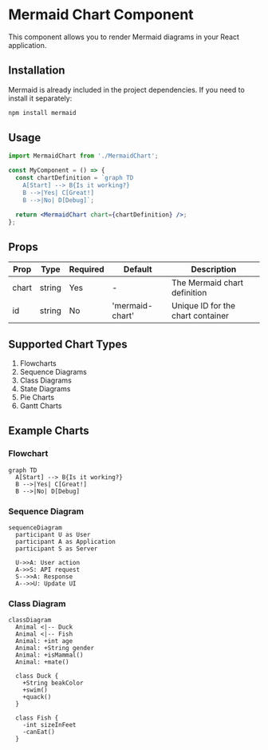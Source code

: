 # Mermaid Chart Component

This component allows you to render Mermaid diagrams in your React application.

## Installation

Mermaid is already included in the project dependencies. If you need to install it separately:

```bash
npm install mermaid
```

## Usage

```jsx
import MermaidChart from './MermaidChart';

const MyComponent = () => {
  const chartDefinition = `graph TD
    A[Start] --> B{Is it working?}
    B -->|Yes| C[Great!]
    B -->|No| D[Debug]`;

  return <MermaidChart chart={chartDefinition} />;
};
```

## Props

| Prop | Type   | Required | Default         | Description                          |
|------|--------|----------|-----------------|--------------------------------------|
| chart| string | Yes      | -               | The Mermaid chart definition         |
| id   | string | No       | 'mermaid-chart' | Unique ID for the chart container    |

## Supported Chart Types

1. Flowcharts
2. Sequence Diagrams
3. Class Diagrams
4. State Diagrams
5. Pie Charts
6. Gantt Charts

## Example Charts

### Flowchart
```
graph TD
  A[Start] --> B{Is it working?}
  B -->|Yes| C[Great!]
  B -->|No| D[Debug]
```

### Sequence Diagram
```
sequenceDiagram
  participant U as User
  participant A as Application
  participant S as Server
  
  U->>A: User action
  A->>S: API request
  S-->>A: Response
  A-->>U: Update UI
```

### Class Diagram
```
classDiagram
  Animal <|-- Duck
  Animal <|-- Fish
  Animal: +int age
  Animal: +String gender
  Animal: +isMammal()
  Animal: +mate()
  
  class Duck {
    +String beakColor
    +swim()
    +quack()
  }
  
  class Fish {
    -int sizeInFeet
    -canEat()
  }
```